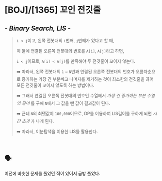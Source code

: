 # [BOJ]/[1365] 꼬인 전깃줄

## *- Binary Search, LIS -*

> `i < j`이고, 왼쪽 전봇대의 `i`번째, `j`번째가 있다고 할 때, 
>
> 이 둘에 연결된 오른쪽 전봇대의 번호를 `A[i]`, `A[j]`라고 하면,
>
> `i < j`이므로, `A[i] < A[j]`를 만족해야 두 전깃줄이 꼬이지 않는다.
>
> :arrow_right: 따라서, 왼쪽 전봇대의 `1` ~ `N`번과 연결된 오른쪽 전봇대의 번호가 오름차순으로 증가하는 가장 긴 부분빼고 나머지를 제거하는 것이 최소한의 전깃줄을 끊어 모든 전깃줄이 꼬이지 않도록 하는 방법이다.
>
> :arrow_right: 그래서 연결된 오른쪽 전봇대의 번호인 수열에서 *가장 긴 증가하는 부분 수열의 길이* 를 구해 `N`에서 그 값을 뺀 값이 결과값이 된다.
>
> :arrow_right: 근데 `N`의 최댓값이 `100,000`이므로, DP를 이용하여 LIS길이를 구하게 되면 *시간 초과* 가 나게 된다.
>
> :arrow_right: 따라서, 이분탐색을 이용한 LIS를 활용한다.

</br>

## :speaking_head:

이전에 비슷한 문제를 풀었던 적이 있어서 금방 풀었다.